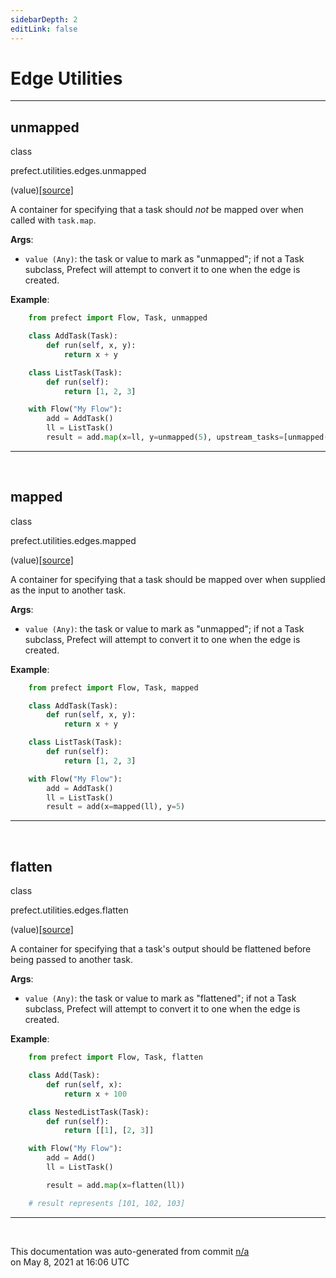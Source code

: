 ```yaml
---
sidebarDepth: 2
editLink: false
---
```

# Edge Utilities
---
 ## unmapped
 <div class='class-sig' id='prefect-utilities-edges-unmapped'><p class="prefect-sig">class </p><p class="prefect-class">prefect.utilities.edges.unmapped</p>(value)<span class="source"><a href="https://github.com/PrefectHQ/prefect/blob/master/src/prefect/utilities/edges.py#L57">[source]</a></span></div>

A container for specifying that a task should _not_ be mapped over when called with `task.map`.

**Args**:     <ul class="args"><li class="args">`value (Any)`: the task or value to mark as "unmapped"; if not a Task         subclass, Prefect will attempt to convert it to one when the edge is         created.</li></ul> **Example**:     
```python
    from prefect import Flow, Task, unmapped

    class AddTask(Task):
        def run(self, x, y):
            return x + y

    class ListTask(Task):
        def run(self):
            return [1, 2, 3]

    with Flow("My Flow"):
        add = AddTask()
        ll = ListTask()
        result = add.map(x=ll, y=unmapped(5), upstream_tasks=[unmapped(Task())])

```


---
<br>

 ## mapped
 <div class='class-sig' id='prefect-utilities-edges-mapped'><p class="prefect-sig">class </p><p class="prefect-class">prefect.utilities.edges.mapped</p>(value)<span class="source"><a href="https://github.com/PrefectHQ/prefect/blob/master/src/prefect/utilities/edges.py#L25">[source]</a></span></div>

A container for specifying that a task should be mapped over when supplied as the input to another task.

**Args**:     <ul class="args"><li class="args">`value (Any)`: the task or value to mark as "unmapped"; if not a Task         subclass, Prefect will attempt to convert it to one when the edge is         created.</li></ul> **Example**:     
```python
    from prefect import Flow, Task, mapped

    class AddTask(Task):
        def run(self, x, y):
            return x + y

    class ListTask(Task):
        def run(self):
            return [1, 2, 3]

    with Flow("My Flow"):
        add = AddTask()
        ll = ListTask()
        result = add(x=mapped(ll), y=5)

```


---
<br>

 ## flatten
 <div class='class-sig' id='prefect-utilities-edges-flatten'><p class="prefect-sig">class </p><p class="prefect-class">prefect.utilities.edges.flatten</p>(value)<span class="source"><a href="https://github.com/PrefectHQ/prefect/blob/master/src/prefect/utilities/edges.py#L89">[source]</a></span></div>

A container for specifying that a task's output should be flattened before being passed to another task.

**Args**:     <ul class="args"><li class="args">`value (Any)`: the task or value to mark as "flattened"; if not a Task         subclass, Prefect will attempt to convert it to one when the edge is         created.</li></ul> **Example**:     
```python
    from prefect import Flow, Task, flatten

    class Add(Task):
        def run(self, x):
            return x + 100

    class NestedListTask(Task):
        def run(self):
            return [[1], [2, 3]]

    with Flow("My Flow"):
        add = Add()
        ll = ListTask()

        result = add.map(x=flatten(ll))

    # result represents [101, 102, 103]

```


---
<br>


<p class="auto-gen">This documentation was auto-generated from commit <a href='https://github.com/PrefectHQ/prefect/commit/n/a'>n/a</a> </br>on May 8, 2021 at 16:06 UTC</p>